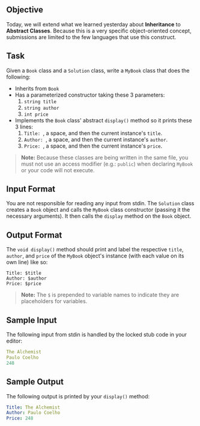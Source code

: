 ## Objective

Today, we will extend what we learned yesterday about **Inheritance** to **Abstract Classes**. Because this is a very specific object-oriented concept, submissions are limited to the few languages that use this construct.
## Task

Given a `Book` class and a `Solution` class, write a `MyBook` class that does the following:

- Inherits from `Book`
- Has a parameterized constructor taking these 3 parameters:
  1. `string title`
  2. `string author`
  3. `int price`
- Implements the `Book` class' abstract `display()` method so it prints these 3 lines:
  1. `Title: `, a space, and then the current instance's `title`.
  2. `Author: `, a space, and then the current instance's `author`.
  3. `Price: `, a space, and then the current instance's `price`.

> **Note:** Because these classes are being written in the same file, you must not use an access modifier (e.g.: `public`) when declaring `MyBook` or your code will not execute.

## Input Format

You are not responsible for reading any input from stdin. The `Solution` class creates a `Book` object and calls the `MyBook` class constructor (passing it the necessary arguments). It then calls the `display` method on the `Book` object.

## Output Format

The `void display()` method should print and label the respective `title`, `author`, and `price` of the `MyBook` object's instance (with each value on its own line) like so:

```
Title: $title
Author: $author
Price: $price
```

> **Note:** The `$` is prepended to variable names to indicate they are placeholders for variables.

## Sample Input

The following input from stdin is handled by the locked stub code in your editor:

```yaml
The Alchemist
Paulo Coelho
248
```

## Sample Output

The following output is printed by your `display()` method:

```yaml
Title: The Alchemist
Author: Paulo Coelho
Price: 248
```
